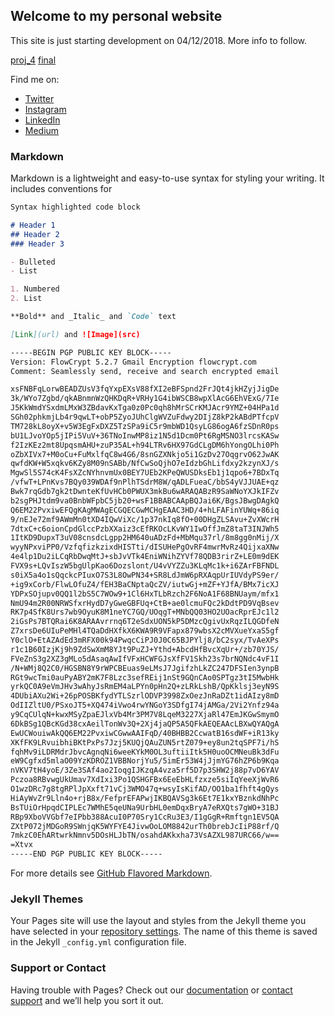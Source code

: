 ## Welcome to my personal website

This site is just starting development on 04/12/2018. More info to follow.

<a href="proj_4.html" title="Project 4">proj_4</a>
<a href="final.html" title="final">final</a>

Find me on:
-  [Twitter](https://twitter.com/rmvook)
-  [Instagram](https://www.instagram.com/rmvook/)
-  [LinkedIn](https://linkedin.com/in/rmvook)
-  [Medium](https://medium.com/@rmvook)


### Markdown

Markdown is a lightweight and easy-to-use syntax for styling your writing. It includes conventions for

```markdown
Syntax highlighted code block

# Header 1
## Header 2
### Header 3

- Bulleted
- List

1. Numbered
2. List

**Bold** and _Italic_ and `Code` text

[Link](url) and ![Image](src)
```
```markdown
-----BEGIN PGP PUBLIC KEY BLOCK-----
Version: FlowCrypt 5.2.7 Gmail Encryption flowcrypt.com
Comment: Seamlessly send, receive and search encrypted email

xsFNBFqLorwBEADZUsV3fqYxpEXsV88fXI2eBFSpnd2FrJQt4jkHZyjJigDe
3k/WYo7Zgbd/qkABnmnWzQHKDqR+VRHy1G4ibWSCB8wpXlAcG6EhVExG/7Ie
J5KkWmdYSxdmLMxW3ZBdavKxTga0z0Pc0qh8hMrSCrKMJAcr9YMZ+04HPa1d
SGh02phkmjLb4r9qwLT+obP5ZyoJUhClgWVZuFdwy2DIjZ8kP2kABdPTfcpV
TM728kL8oyX+v5W3EgFxDXZ5TzSPa9iC5r9mbWD1QsyLG86ogA6fzSDnR0ps
bU1LJvoYOp5jIPi5VuV+36TNoInwMP8iz1N5d1Dcm0Pt6RgMSNO3lrcsKASw
f2IzKEz2mt8UpqsmAHU+zuP35AL+h94LTRv6HX97GdCLgDM6hYongOLhi0Ph
oZbXIVx7+M0oCu+FuMxlfqC8w4G6/8snGZXNkjo5i1GzDv27OqgrvO62JwAK
qwfdKW+W5xqkv6KZy8M09nSABb/NfCwSoQjhO7eIdzbGhLifdxy2kzynXJ/s
MgwSl5S74cK4FsXZcNYhnvmUx0BEY7UEb2KPeQWUSDksEb1j1qpo6+7BDxTq
/vfwT+LPnKvs7BQy039WDAf9nPlhTSdrM8W/qADLFueaC/bbS4yVJJUAE+qz
Bwk7rqGdb7gk2tDwnteKfUvHCb0PWUX3mkBu6wARAQABzR9SaWNoYXJkIFZv
b2sgPHJtdm9va0BnbWFpbC5jb20+wsF1BBABCAApBQJai6K/BgsJBwgDAgkQ
Q6EM22PvxiwEFQgKAgMWAgECGQECGwMCHgEAAC3HD/4+hLFAFinYUWq+86iq
9/nEJe72mf9AWmMn0tXD4IQwViXc/1p37nkIq8fO+00DHgZLSAvu+ZvXWcrH
7dtxC+c6oionCpdGlccPzbXXaiz3cEfRKOcLKvWY1IwOffJmZ8taT3INJWh5
1ItKD9DupxT3uV08cnsdcLgpp2HM640uADzFd+MbMqu37rl/8m8gg0nMij/X
wyyNPxviPP0/VzfqfizkzixdHISTti/dISUHePgOvRF4mwrMvRz4QijxaXNw
4e4lp1Du2iLCqRbDwqMtJ+sbJvVTk4EniWNihZYVf78QDB3rirZ+LE0m9dEK
FVX9s+LQvIszW5bgUlpKao6Dozslont/U4vVYZZu3KLqMc1k+i6ZArFBFNDL
s0iX5a4o1sQqckcPIuxO7S3L8OwPN34+SR8LdJmW6pRXAqpUrIUVdyPS9er/
+ig9xCorb/FlwLOfuZ4/fEH3BaCNptaQcZV/iutwGj+mZF+YJfA/BMx7icXJ
YDPxSOjupv0QQ1l2bS5C7WOw9+1Cl6HxTLbRzch2F6NoA1F68BNUaym/mfx1
NmU94m2R00NRWSfxrHydD7yGweGBFUq+CtB+ae0lcmuFQc2kDdtPD9VqBsev
RK7p4SfK8Urs7wb9OyuK8M1neYC7GQ/UOqgT+MNbQQ03HO2UOacRprEJc1l2
2iGsPs7BTQRai6K8ARAAvrrnq6T2eSdxUON5kP5DMzcQgivUxRqzILQGDfeN
Z7xrsDe6UIuPeMHl4TQaDdHXfkX6KWA9R9VFapx879wbsX2cMVXueYxaS5gf
Y0clO+EtAZAdEd3mRFX00k94PwqcCiPJ0J0C65BJPYlj8/bC2syx/TvAeXPs
r1c1B60IzjKj9h9ZdSwXmM8YJt9PuZJ+Ythd+AbcdHfBvcXqUr+/zb70YJS/
FVeZnS3g2XZ3gMLo5dAsaqAwIfVFxHCWFGJsXfFV1Skh23s7brNQNdc4vF1I
/N+WMj8Q2C0/HGSBN8Y9rWPCBEuas9eLMsJ7JgifzhLkZC247DFSIen3ynpB
RGt9wcTmi0auPyABY2mK7F8Lzc3sefREij1nSt9GQnCAo0SPTgz3tI5MwbHk
yrkQC0A9eVmJHv3wAhyJsRmEM4aLPYn0pHn2Q+zLRkLshB/QpKklsj3eyN9S
4DUbiAXu2Wi+26pPOSBKfydYTLSzrlODVP3998ZxOezJnRaDZt1idAIzy8mD
OdIIZltU0/PSxoJT5+XQ474iVwo4rwYNGoY3SDfgI74jAMGa/2Vi2Ynfz94a
y9CqCUlqN+kwxMSyZpaEJlxVb4Mr3PM7V8LqeM3227XjaRl47EmJKGwSmymO
6DkBSg1QBcKGd38cxAeilTonWv3Q+2Xj4jaQP5A5QFkAEQEAAcLBXwQYAQgA
EwUCWouiwAkQQ6EM22PvxiwCGwwAAIFqD/40BHBB2CcwatB16sdWF+iR13ky
XKfFK9LRvuibhiBKtPxPs7Jzj5KUQjQAuZUN5rtZ079+ey8un2tqSPF7i/hS
fqhMv9iLDRMdrJbvcAgnqNi6weeKYkM0OL3uftiiItk5H0uoOCMNeuBk3dFu
eW9Cgfxd5mlaO09YzKDROZ1VBBNorjYu5/5imEr53W4jJjmYG76hZP6b9Kqa
nVKV7tH4yoE/3Ze3SAf4ao2IoqgIJKzqA4vza5rf5D7p3SHW2j88p7vD6YAV
Pczoa8RBvwgUkUmav7XdIxi3Po1QSHGFBx6EeEbHLfzxze5siIqYeeXjWvR6
O1wzDRc7g8tgRPlJpXxft71vCj3WMO47q+wsyIsKifAD/OO1ba1fhft4gQys
HiAyWvZr9Lln4o+rjB8x/FefprEFAPwjIKBQAVSg3k6Et7E1kxYBznkdNhPc
BsTUiOrHpqdCIPLEc7WMhE5qeUNa9UrbHL0emDqxBryA7eRXQts7gWO+31BJ
RBp9XboVVGbf7eIPbb388AcuI0P70Sry1CcRu3E3/I1gGgR+Rmftgn1EV5QA
ZXtP072jMDGoR9SWnjqK5WYFYE4JivwOoLOM8842urTh0brebJcIiP88rf/Q
7mkzC0EhARtwrkNmnv5DOsHLJbTN/osahdAKkxha73VsAZXL987URC66/w==
=Xtvx
-----END PGP PUBLIC KEY BLOCK-----


```
For more details see [GitHub Flavored Markdown](https://guides.github.com/features/mastering-markdown/).

### Jekyll Themes

Your Pages site will use the layout and styles from the Jekyll theme you have selected in your [repository settings](https://github.com/rmvook/rmvook.github.io/settings). The name of this theme is saved in the Jekyll `_config.yml` configuration file.

### Support or Contact

Having trouble with Pages? Check out our [documentation](https://help.github.com/categories/github-pages-basics/) or [contact support](https://github.com/contact) and we’ll help you sort it out.
